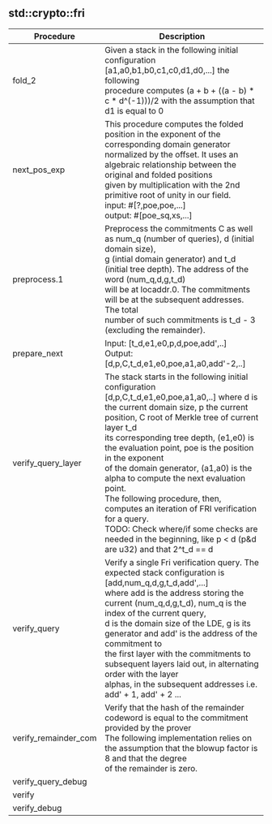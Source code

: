 
## std::crypto::fri
| Procedure | Description |
| ----------- | ------------- |
| fold_2 |  Given a stack in the following initial configuration [a1,a0,b1,b0,c1,c0,d1,d0,...] the following<br /> procedure computes (a + b + ((a - b) * c * d^(-1)))/2 with the assumption that d1 is equal to 0 |
| next_pos_exp |  This procedure computes the folded position in the exponent of the corresponding domain generator<br /> normalized by the offset. It uses an algebraic relationship between the original and folded positions<br /> given by multiplication with the 2nd primitive root of unity in our field.<br /> input:    #[?,poe,poe,...]<br /> output:   #[poe_sq,xs,...] |
| preprocess.1 |  Preprocess the commitments C as well as num_q (number of queries), d (initial domain size),<br /> g (intial domain generator) and t_d (initial tree depth). The address of the word (num_q,d,g,t_d)<br /> will be at locaddr.0. The commitments will be at the subsequent addresses. The total <br /> number of such commitments is t_d - 3 (excluding the remainder). |
| prepare_next |  Input: [t_d,e1,e0,p,d,poe,add',..]<br /> Output: [d,p,C,t_d,e1,e0,poe,a1,a0,add'-2,..] |
| verify_query_layer |  The stack starts in the following initial configuration [d,p,C,t_d,e1,e0,poe,a1,a0,..] where d is <br /> the current domain size, p the current position, C root of Merkle tree of current layer t_d <br /> its corresponding tree depth, (e1,e0) is the evaluation point, poe is the position in the exponent<br /> of the domain generator, (a1,a0) is the alpha to compute the next evaluation point.<br /> The following procedure, then, computes an iteration of FRI verification for a query.<br /> TODO: Check where/if some checks are needed in the beginning, like p < d (p&d are u32) and that 2^t_d == d  |
| verify_query |  Verify a single Fri verification query. The expected stack configuration is [add,num_q,d,g,t_d,add',...]<br /> where add is the address storing the current (num_q,d,g,t_d), num_q is the index of the current query,<br /> d is the domain size of the LDE, g is its generator and add' is the address of the commitment to <br /> the first layer with the commitments to subsequent layers laid out, in alternating order with the layer<br /> alphas, in the subsequent addresses i.e. add' + 1, add' + 2 ... |
| verify_remainder_com |  Verify that the hash of the remainder codeword is equal to the commitment provided by the prover<br /> The following implementation relies on the assumption that the blowup factor is 8 and that the degree<br /> of the remainder is zero. |
| verify_query_debug |  |
| verify |  |
| verify_debug |  |
